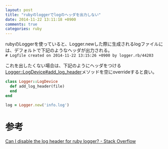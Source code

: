 ```yaml
---
layout: post
title: "rubyのloggerでlogのヘッダを出力しない"
date: 2014-11-22 13:11:18 +0900
comments: true
categories: ruby
---
```

rubyのLoggerを使っていると、Logger.newした際に生成されるlogファイルには、デフォルトで下記のようなヘッダが出力される。  
`# Logfile created on 2014-11-22 13:15:26 +0900 by logger.rb/44203`  

これを出したくない場合は、下記のようにヘッダをつける[Logger::LogDevice#add_log_header](https://github.com/ruby/ruby/blob/trunk/lib/logger.rb#L649-L653)メソッドを空にoverrideすると良い。

```ruby
class Logger::LogDevice
  def add_log_header(file)
  end
end

log = Logger.new('info.log')
```

# 参考
[Can I disable the log header for ruby logger? - Stack Overflow](http://stackoverflow.com/questions/4096336/can-i-disable-the-log-header-for-ruby-logger)
